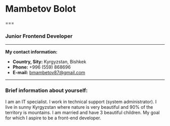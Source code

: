 # Mambetov Bolot
===
### Junior Frontend Developer
---
**My contact information:**
* **Country, Sity:** Kyrgyzstan, Bishkek
* **Phone:** +996 (559) 868696
* **E-mail:** bmambetov87@gmail.com
---
### Brief information about yourself:
I am an IT specialist. I work in technical support (system administrator). I live in sunny Kyrgyzstan where nature is very beautiful and 90% of the territory is mountains. I am married and have 3 beautiful children. My goal for which I aspire to be a front-end developer.
